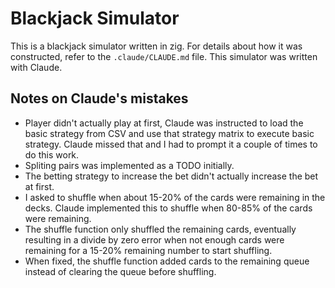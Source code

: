 # Blackjack Simulator

This is a blackjack simulator written in zig. For details about how it was constructed, refer to the `.claude/CLAUDE.md` file. This simulator was written with Claude.

## Notes on Claude's mistakes
- Player didn't actually play at first, Claude was instructed to load the basic strategy from CSV and use that strategy matrix to execute basic strategy. Claude missed that and I had to prompt it a couple of times to do this work.
- Spliting pairs was implemented as a TODO initially.
- The betting strategy to increase the bet didn't actually increase the bet at first.
- I asked to shuffle when about 15-20% of the cards were remaining in the decks. Claude implemented this to shuffle when 80-85% of the cards were remaining.
- The shuffle function only shuffled the remaining cards, eventually resulting in a divide by zero error when not enough cards were remaining for a 15-20% remaining number to start shuffling.
- When fixed, the shuffle function added cards to the remaining queue instead of clearing the queue before shuffling.
